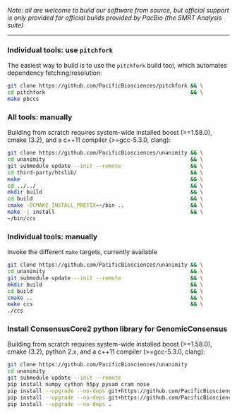 *Note: all are welcome to build our software from source, but official
 support is only provided for official builds provided by PacBio
 (the SMRT Analysis suite)*

 ***

### Individual tools: use `pitchfork`

The easiest way to build is to use the `pitchfork` build tool, which
automates dependency fetching/resolution:

  ```sh
  git clone https://github.com/PacificBiosciences/pitchfork && \
  cd pitchfork                                              && \
  make pbccs
  ```

### All tools: manually

Building from scratch requires system-wide installed boost (>=1.58.0), 
cmake (3.2), and a c++11 compiler (>=gcc-5.3.0, clang):

  ```sh
  git clone https://github.com/PacificBiosciences/unanimity && \
  cd unanimity                                              && \
  git submodule update --init --remote                      && \
  cd third-party/htslib/                                    && \
  make                                                      && \
  cd ../../                                                 && \
  mkdir build                                               && \
  cd build                                                  && \
  cmake -DCMAKE_INSTALL_PREFIX=~/bin ..                     && \
  make -j install                                           && \
  ~/bin/ccs
  ```

### Individual tools: manually

Invoke the different `make` targets, currently available

  ```sh
  git clone https://github.com/PacificBiosciences/unanimity && \
  cd unanimity                                              && \
  git submodule update --init --remote                      && \
  mkdir build                                               && \
  cd build                                                  && \
  cmake ..                                                  && \
  make ccs                                                  && \
  ./ccs
  ```

### Install ConsensusCore2 python library for GenomicConsensus

Building from scratch requires system-wide installed boost (>=1.58.0), 
cmake (3.2), python 2.x, and a c++11 compiler (>=gcc-5.3.0, clang):

  ```sh
  git clone https://github.com/PacificBiosciences/unanimity                               && \
  cd unanimity                                                                            && \
  git submodule update --init --remote                                                    && \
  pip install numpy cython h5py pysam cram nose                                           && \
  pip install --upgrade --no-deps git+https://github.com/PacificBiosciences/pbcommand.git && \
  pip install --upgrade --no-deps git+https://github.com/PacificBiosciences/pbcore.git    && \
  pip install --upgrade --no-deps .
  ```